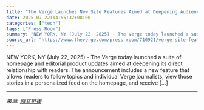 ```yaml
---
title: "The Verge Launches New Site Features Aimed at Deepening Audience Engagement and Announces New Editorial Newsletters"
date: 2025-07-22T14:55:32+08:00
categories: ["tech"]
tags: ["Press Room"]
summary: "NEW YORK, NY (July 22, 2025) - The Verge today launched a suite of homepage and editorial product updates aimed at deepening its direct relationship with readers. The announcement includes a new featu"
source_url: "https://www.theverge.com/press-room/710921/verge-site-features-launch-newsletters"
---
```


NEW YORK, NY (July 22, 2025) - The Verge today launched a suite of homepage and editorial product updates aimed at deepening its direct relationship with readers. The announcement includes a new feature that allows readers to follow topics and individual Verge journalists, view those stories in a personalized feed on the homepage, and receive [&#8230;]

---

*来源: [原文链接](https://www.theverge.com/press-room/710921/verge-site-features-launch-newsletters)*
